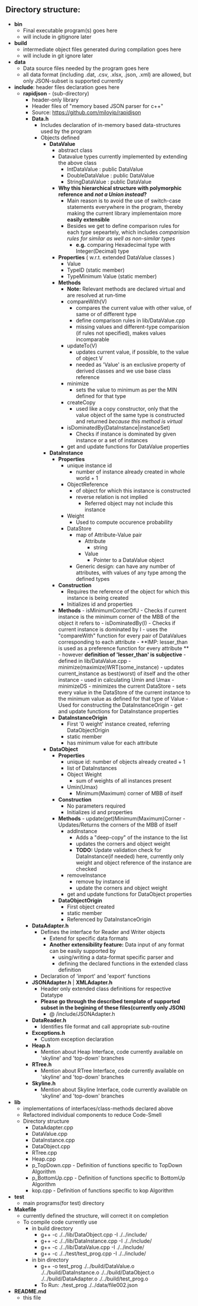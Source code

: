 ## Directory structure:
- **bin**
	- Final executable program(s) goes here
	- will include in gitignore later
- **build**
	- intermediate object files generated during compilation goes here
	- will include in git ignore later
- **data**
	- Data source files needed by the program goes here
	- all data format (including .dat, .csv, .xlsx, .json, .xml) are allowed, but only JSON-subset is supported currently
- **include**: header files declaration goes here
	- **rapidjson** - (sub-directory)
		- header-only library
		- Header files of "memory based JSON parser for c++"
		- Source: https://github.com/miloyip/rapidjson
	  - **Data.h**
	  	- Includes declaration of in-memory based data-structures used by the program
	  	- Objects defined
	  		- **DataValue**
	  			- abstract class
			  	- Datavalue types currently implemented by extending the above class
			  		- IntDataValue : public DataValue
			  		- DoubleDataValue : public DataValue
			  		- StringDataValue : public DataValue
			  	- **Why this hierarchical structure with polymorphic reference and *not a Union instead*?**
			  		- Main reason is to avoid the use of switch-case statements everywhere in the program, thereby making the current library implementaion more **easily extensible**
			  		- Besides we get to define comparison rules for each type sepeartely, which includes *comparision rules for similar as well as non-similar types*
			  			- **e.g.** comparing Hexadecimal type with Integer(Decimal) type
			  	- **Properties** ( w.r.t. extended DataValue classes )
			  		- Value
			  		- TypeID (static member)
			  		- TypeMinimum Value (static member)
			  	- **Methods**
			  		- **Note:** Relevant methods are declared virtual and are resolved at run-time
			  		- compareWith(V)
			  			- compares the current value with other value, of same or of different type
			  			- define comparison rules in lib/DataValue.cpp
			  			- missing values and different-type comparision (if rules not specified), makes values incomparable
			  		- updateTo(V)
			  			- updates current value, if possible, to the value of object V
			  			- needed as 'Value' is an exclusive property of derived classes and we use base class reference
					- minimize
						- sets the value to minimum as per the MIN defined for that type
					-	createCopy
						- used like a copy constructor, only that the value object of the same type is constructed and returned *because this method is virtual*
					-	isDominatedBy(DataInstance|instanceSet)
						- Checks if instance is dominated by given instance or a set of instances
					- get and update functions for DataValue properties
	  		- **DataInstance**
	  			- **Properties**
	  				- unique instance id
	  					- number of instance already created in whole world + 1
	  				- ObjectReference
	  					- of object for which this instance is constructed
	  					- reverse relation is not implied
	  						- Referred object may not include this instance
	  				- Weight
	  					- Used to compute occurence probability
	  				- DataStore
	  					- map of Attribute-Value pair
	  						- Attribute
	  							- string
	  						- Value
	  							- Pointer to a DataValue object
	  					- Generic design: can have any number of attributes, with values of any type among the defined types
	  			- **Construction**
	  				- Requires the reference of the object for which this instance is being created
	  				- Initializes id and properties
	  			- **Methods**
		  			  - isMinimumCornerOfU
								- Checks if current instance is the minimum corner of the MBB of the object it refers to
					  - isDominatedBy(I)
						  - Checks if current instance is dominated by I
						  - uses the "compareWith" function for every pair of DataValues corresponding to each attribute
					    - **IMP: lesser_than is used as a preference function for every attribute **
							  - however **definition of 'lesser_than' is subjective**
							  - defined in lib/DataValue.cpp
					  - minimize(maximize)WRT(some_instance)
						  - updates current_instance as best(worst) of itself and the other instance
						  - used in calculating Umin and Umax
					  - minimizeDS
						  - minimizes the current DataStore
						  - sets every value in the DataStore of the current instance to the minimum value as defined for that type of Value
						  - Used for constructing the DataInstanceOrigin
						- get and update functions for DataInstance properties
	  			- **DataInstanceOrigin**
	  				- First '0 weight' instance created, referring DataObjectOrigin
	  				- static member
	  				- has minimum value for each attribute
	  		- **DataObject**
	  			- **Properties**
	  				- unique id: number of objects already created + 1
	  				- list of DataInstances
	  				- Object Weight
	  					- sum of weights of all instances present
	  				- Umin(Umax)
	  					- Minimum(Maximum) corner of MBB of itself
	  			- **Construction**
	  				- No parameters required
	  				- Initializes id and properties
	  			- **Methods**
							- update(get)Minimum(Maximum)Corner
								- Updates/Returns the corners of the MBB of itself
	  				- addInstance
	  					- Adds a "deep-copy" of the instance to the list
	  					- updates the corners and object weight
	  					- **TODO:** Update validation check for DataInstance(if needed) here, currently only weight and object reference of the instance are checked
	  				- removeInstance
	  					- remove by instance id
	  					- update the corners and object weight
	  				- get and update functions for DataObject properties
	  			- **DataObjectOrigin**
	  				- First object created
	  				- static member
	  				- Referenced by DataInstanceOrigin 
	  - **DataAdapter.h**
	  	- Defines the interface for Reader and Writer objects
	  		- Extend for specific data formats
	  		- **Another extensibility feature:** Data input of any format can be easily supported by
	  			- using/writing a data-format specific parser and
	  			- defining the declared functions in the extended class definition
	  	- Declaration of 'import' and 'export' functions
	  - **JSONAdapter.h** | **XMLAdapter.h**
	  	- Header only extended class definitions for respective Datatype
	  	- **Please go through the described template of supported subset in the begining of these files(currently only JSON)**
	  		- @ /include/JSONAdapter.h 
	  - **DataReader.h**
	  	- Identifies file format and call appropriate sub-routine
	  - **Exceptions.h**
	  	- Custom exception declaration
	  - **Heap.h**
	  	- Mention about Heap Interface, code currently available on 'skyline' and 'top-down' branches
	  - **RTree.h**
	  	- Mention about RTree Interface, code currently available on 'skyline' and 'top-down' branches
	  - **Skyline.h**
	  	- Mention about Skyline Interface, code currently available on 'skyline' and 'top-down' branches
- **lib**
	- implementations of interfaces/class-methods declared above
	- Refactored individual components to reduce Code-Smell
	- Directory structure
		- DataAdapter.cpp
		- DataValue.cpp
		- DataInstance.cpp
		- DataObject.cpp
		- RTree.cpp
		- Heap.cpp
		- p_TopDown.cpp - Definition of functions specific to TopDown Algorithm
		- p_BottomUp.cpp - Definition of functions specific to BottomUp Algorithm
		- kop.cpp - Definition of functions specific to kop Algorithm
- **test**
	- main programs(for test) directory
- **Makefile**
	- currently defined the structure, will correct it on completion
	- To compile code currently use 
		- in build directory
			- g++ -c ./../lib/DataObject.cpp -I ./../include/
			- g++ -c ./../lib/DataInstance.cpp -I ./../include/
			- g++ -c ./../lib/DataValue.cpp -I ./../include/
			- g++ -c ./../test/test_prog.cpp -I ./../include/
		- in bin directory
			- g++ -o test_prog ./../build/DataValue.o ./../build/DataInstance.o ./../build/DataObject.o ./../build/DataAdapter.o ./../build/test_prog.o
			- To Run: ./test_prog ./../data/file002.json
- **README.md**
	- this file